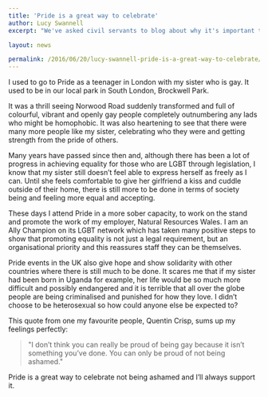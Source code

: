```yaml
---
title: 'Pride is a great way to celebrate'
author: Lucy Swannell
excerpt: "We've asked civil servants to blog about why it's important to #beyourself this Pride. Lucy Swannell is a Partnerships Officer at Natural Resources Wales. She writes about why, as an ally, Pride is important to her."

layout: news

permalink: /2016/06/20/lucy-swannell-pride-is-a-great-way-to-celebrate/
---
```


I used to go to Pride as a teenager in London with my sister who is gay. It used to be in our local park in South London, Brockwell Park. 

It was a thrill seeing Norwood Road suddenly transformed and full of colourful, vibrant and openly gay people completely outnumbering any lads who might be homophobic. It was also heartening to see that there were many more people like my sister, celebrating who they were and getting strength from the pride of others. 

Many years have passed since then and, although there has been a lot of progress in achieving equality for those who are LGBT through legislation, I know that my sister still doesn’t feel able to express herself as freely as I can. Until she feels comfortable to give her girlfriend a kiss and cuddle outside of their home, there is still more to be done in terms of society being and feeling more equal and accepting. 

These days I attend Pride in a more sober capacity, to work on the stand and promote the work of my employer, Natural Resources Wales. I am an Ally Champion on its LGBT network which has taken many positive steps to show that promoting equality is not just a legal requirement, but an organisational priority and this reassures staff they can be themselves. 

Pride events in the UK also give hope and show solidarity with other countries where there is still much to be done. It scares me that if my sister had been born in Uganda for example, her life would be so much more difficult and possibly endangered and it is terrible that all over the globe people are being criminalised and punished for how they love. I didn’t choose to be heterosexual so how could anyone else be expected to? 

This quote from one my favourite people, Quentin Crisp, sums up my feelings perfectly: 

> "I don’t think you can really be proud of being gay because it isn’t something you’ve done. You can only be proud of not being ashamed." 

Pride is a great way to celebrate not being ashamed and I’ll always support it.